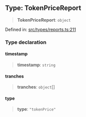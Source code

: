 
## Type: TokenPriceReport

> **TokenPriceReport**: `object`

Defined in: [src/types/reports.ts:211](https://github.com/centrifuge/sdk/blob/20f6f7405dbfe43e55dbfdf56cb48d163938a551/src/types/reports.ts#L211)

### Type declaration

#### timestamp

> **timestamp**: `string`

#### tranches

> **tranches**: `object`[]

#### type

> **type**: `"tokenPrice"`
